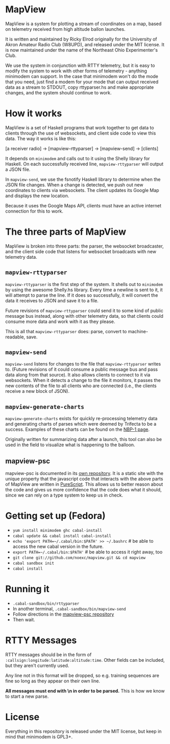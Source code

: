 # MapView

MapView is a system for plotting a stream of coordinates on a map, based on
telemetry received from high altitude ballon launches.

It is written and maintained by Ricky Elrod originally for the University of
Akron Amateur Radio Club (W8UPD), and released under the MIT license. It is
now maintained under the name of the Northeast Ohio Experimenter's Club.

We use the system in conjunction with RTTY telemetry, but it is easy to modify
the system to work with other forms of telemetry - anything minimodem can
support. In the case that minimodem won't do the mode that you need, just
find a modem for your mode that can output received data as a stream to STDOUT,
copy rttyparser.hs and make appropriate changes, and the system should continue
to work.

# How it works

MapView is a set of Haskell programs that work together to get data to clients
through the use of websockets, and client side code to view this data. The way
it works is like this:

[a receiver radio] -> [mapview-rttyparser] -> [mapview-send] -> [clients]

It depends on `minimodem` and calls out to it using the Shelly library for
Haskell. On each successfully received line, `mapview-rttyparser` will output a
JSON file.

In `mapview-send`, we use the fsnotify Haskell library to determine when the
JSON file changes. When a change is detected, we push out new coordinates to
clients via websockets. The client updates its Google Map and displays the new
location.

Because it uses the Google Maps API, clients must have an active internet
connection for this to work.

# The three parts of MapView

MapView is broken into three parts: the parser, the websocket broadcaster, and
the client side code that listens for websocket broadcasts with new telemetry
data.

## `mapview-rttyparser`

`mapview-rttyparser` is the first step of the system. It shells out to
`minimodem` by using the awesome Shelly.hs library. Every time a newline is sent
to it, it will attempt to parse the line. If it does so successfully, it will
convert the data it receives to JSON and save it to a file.

Future revisions of `mapview-rttyparser` could send it to some kind of public
message bus instead, along with other telemetry data, so that clients could
consume more data and work with it as they please.

This is all that `mapview-rttyparser` does: parse, convert to machine-readable,
save.

## `mapview-send`

`mapview-send` listens for changes to the file that `mapview-rttyparser` writes
to. (Future revisions of it could consume a public message bus and pass data
along from that source). It also allows clients to connect to it via websockets.
When it detects a change to the file it monitors, it passes the new contents of
the file to all clients who are connected (i.e., the clients receive a new block
of JSON).

## `mapview-generate-charts`

`mapview-generate-charts` exists for quickly re-processing telemetry data and
generating charts of parses which were deemed by Trifecta to be a success.
Examples of these charts can be found on the
[NBP-1 page](https://noexc.org/wiki/NBP1#Received_Data).

Originally written for summarizing data after a launch, this tool can also be
used in the field to visualize what is happening to the balloon.

## mapview-psc

mapview-psc is documented in its
[own repository](https://github.com/noexc/mapview-psc). It is a static site with
the unique property that the javascript code that interacts with the above parts
of MapView are written in [PureScript](http://docs.purescript.org/). This allows
us to better reason about the code and gives us more confidence that the code
does what it should, since we can rely on a type system to keep us in check.

# Getting set up (Fedora)
* `yum install minimodem ghc cabal-install`
* `cabal update && cabal install cabal-install`
* `echo 'export PATH=~/.cabal/bin:$PATH' >> ~/.bashrc` # be able to access the new cabal version in the future.
* `export PATH=~/.cabal/bin:$PATH'` # be able to access it right away, too
* `git clone git://github.com/noexc/mapview.git && cd mapview`
* `cabal sandbox init`
* `cabal install`

# Running it
* `.cabal-sandbox/bin/rttyparser`
* In another terminal, `.cabal-sandbox/bin/mapview-send`
* Follow directions in the [mapview-psc repository](https://github.com/noexc/mapview-psc)
* Then wait.

# RTTY Messages

RTTY messages should be in the form of
`:callsign:longitude:latitude:altitude:time`.
Other fields can be included, but they aren't currently used.

Any line not in this format will be dropped, so e.g. training sequences are fine
so long as they appear on their own line.

**All messages must end with \n in order to be parsed.** This is how we know
to start a new parse.

# License

Everything in this repository is released under the MIT license, but keep in
mind that minimodem is GPL3+.
